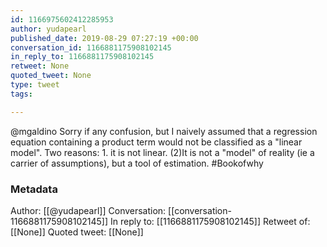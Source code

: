 ```yaml
---
id: 1166975602412285953
author: yudapearl
published_date: 2019-08-29 07:27:19 +00:00
conversation_id: 1166881175908102145
in_reply_to: 1166881175908102145
retweet: None
quoted_tweet: None
type: tweet
tags:

---
```


@mgaldino Sorry if any confusion, but I naively assumed that a regression equation containing a product term would not be classified as a "linear model". Two reasons: 1. it is not linear. (2)It is not a "model" of reality (ie a carrier of assumptions), but a tool of estimation. #Bookofwhy

### Metadata

Author: [[@yudapearl]]
Conversation: [[conversation-1166881175908102145]]
In reply to: [[1166881175908102145]]
Retweet of: [[None]]
Quoted tweet: [[None]]
